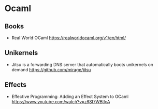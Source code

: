 # Ocaml

## Books

* Real World OCaml
  https://realworldocaml.org/v1/en/html/

## Unikernels

* Jitsu is a forwarding DNS server that automatically boots unikernels on demand
  https://github.com/mirage/jitsu

## Effects

* Effective Programming: Adding an Effect System to OCaml
  https://www.youtube.com/watch?v=z8SI7WBtlcA

